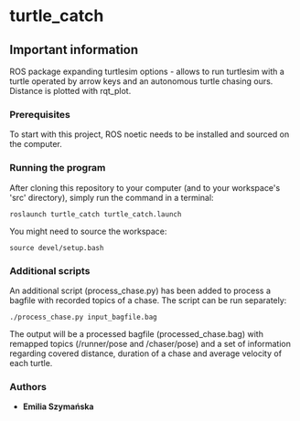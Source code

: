 # turtle_catch

## Important information
ROS package expanding turtlesim options - allows to run turtlesim with a turtle operated by arrow keys and an autonomous turtle chasing ours. Distance is plotted with rqt\_plot.

### Prerequisites
To start with this project, ROS noetic needs to be installed and sourced on the computer.

### Running the program
After cloning this repository to your computer (and to your workspace's 'src' directory), simply run the command in a terminal:
```
roslaunch turtle_catch turtle_catch.launch
```
You might need to source the workspace:
```
source devel/setup.bash
```

### Additional scripts
An additional script (process\_chase.py) has been added to process a bagfile with recorded topics of a chase. The script can be run separately:
```
./process_chase.py input_bagfile.bag 
```
The output will be a processed bagfile (processed\_chase.bag) with remapped topics (/runner/pose and /chaser/pose) and a set of information regarding covered distance, duration of a chase and average velocity of each turtle.

### Authors
* **Emilia Szymańska**
